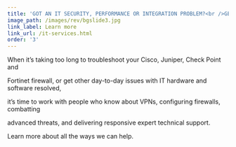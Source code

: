 ```yaml
---
title: 'GOT AN IT SECURITY, PERFORMANCE OR INTEGRATION PROBLEM?<br />GET IMMEDIATE, EXPERT TECHNICAL SUPPORT.'
image_path: /images/rev/bgslide3.jpg
link_label: Learn more
link_url: /it-services.html
order: '3'
---
```



When it’s taking too long to troubleshoot your Cisco, Juniper, Check Point and

Fortinet firewall, or get other day-to-day issues with IT hardware and software resolved,

it’s time to work with people who know about VPNs, configuring firewalls, combatting

advanced threats, and delivering responsive expert technical support.

Learn more about all the ways we can help.